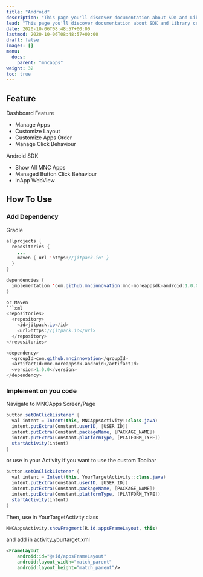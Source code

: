 ```yaml
---
title: "Android"
description: "This page you'll discover documentation about SDK and Library created by mobile team at MNC Innovation Center"
lead: "This page you'll discover documentation about SDK and Library created by mobile team at MNC Innovation Center"
date: 2020-10-06T08:48:57+00:00
lastmod: 2020-10-06T08:48:57+00:00
draft: false
images: []
menu:
  docs:
    parent: "mncapps"
weight: 32
toc: true
---
```



## Feature

Dashboard Feature

* Manage Apps
* Customize Layout
* Customize Apps Order
* Manage Click Behaviour

Android SDK

* Show All MNC Apps
* Managed Button Click Behaviour
* InApp WebView

## How To Use

### Add Dependency

Gradle

```java
allprojects {
  repositories {
    ...
    maven { url 'https://jitpack.io' }
  }
}

dependencies {
  implementation 'com.github.mncinnovation:mnc-moreappsdk-android:1.0.0'
}

or Maven
```xml
<repositories>
  <repository>
    <id>jitpack.io</id>
    <url>https://jitpack.io</url>
  </repository>
</repositories>

<dependency>
  <groupId>com.github.mncinnovation</groupId>
  <artifactId>mnc-moreappsdk-android</artifactId>
  <version>1.0.0</version>
</dependency>
```

### Implement on you code

Navigate to MNCApps Screen/Page

```java
button.setOnClickListener {
  val intent = Intent(this, MNCAppsActivity::class.java)
  intent.putExtra(Constant.userID, [USER_ID])
  intent.putExtra(Constant.packageName, [PACKAGE_NAME])
  intent.putExtra(Constant.platformType, [PLATFORM_TYPE])
  startActivity(intent)
}
```

or use in your Activity if you want to use the custom Toolbar

```java
button.setOnClickListener {
  val intent = Intent(this, YourTargetActivity::class.java)
  intent.putExtra(Constant.userID, [USER_ID])
  intent.putExtra(Constant.packageName, [PACKAGE_NAME])
  intent.putExtra(Constant.platformType, [PLATFORM_TYPE])
  startActivity(intent)
}
```

Then, use in YourTargetActivity.class

```java
MNCAppsActivity.showFragment(R.id.appsFrameLayout, this)
```

and add in activity_yourtarget.xml

```xml
<FrameLayout
    android:id="@+id/appsFrameLayout"
    android:layout_width="match_parent"
    android:layout_height="match_parent"/>
```
